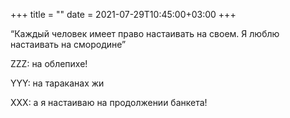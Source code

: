 +++
title = ""
date = 2021-07-29T10:45:00+03:00
+++

“Каждый человек имеет право настаивать на своем. Я люблю настаивать на смородине”

ZZZ: на облепихе!

YYY: на тараканах жи

XXX: а я настаиваю на продолжении банкета!



